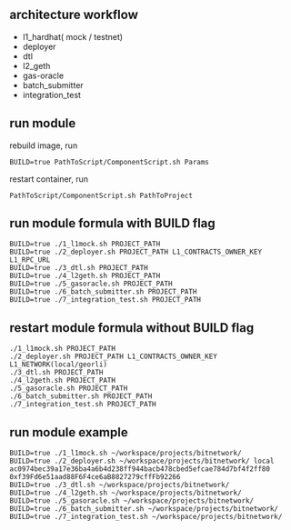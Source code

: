 ## architecture workflow
- l1_hardhat( mock / testnet)
- deployer
- dtl
- l2_geth
- gas-oracle
- batch_submitter
- integration_test

## run module
rebuild image, run 

`BUILD=true PathToScript/ComponentScript.sh Params` 

restart container, run

`PathToScript/ComponentScript.sh PathToProject`

## run module formula with BUILD flag

```
BUILD=true ./1_l1mock.sh PROJECT_PATH
BUILD=true ./2_deployer.sh PROJECT_PATH L1_CONTRACTS_OWNER_KEY L1_RPC_URL
BUILD=true ./3_dtl.sh PROJECT_PATH
BUILD=true ./4_l2geth.sh PROJECT_PATH
BUILD=true ./5_gasoracle.sh PROJECT_PATH
BUILD=true ./6_batch_submitter.sh PROJECT_PATH
BUILD=true ./7_integration_test.sh PROJECT_PATH
```

## restart module formula without BUILD flag
```
./1_l1mock.sh PROJECT_PATH
./2_deployer.sh PROJECT_PATH L1_CONTRACTS_OWNER_KEY L1_NETWORK(local/georli)
./3_dtl.sh PROJECT_PATH
./4_l2geth.sh PROJECT_PATH
./5_gasoracle.sh PROJECT_PATH
./6_batch_submitter.sh PROJECT_PATH
./7_integration_test.sh PROJECT_PATH
```

## run module example

```
BUILD=true ./1_l1mock.sh ~/workspace/projects/bitnetwork/
BUILD=true ./2_deployer.sh ~/workspace/projects/bitnetwork/ local ac0974bec39a17e36ba4a6b4d238ff944bacb478cbed5efcae784d7bf4f2ff80 0xf39Fd6e51aad88F6F4ce6aB8827279cffFb92266
BUILD=true ./3_dtl.sh ~/workspace/projects/bitnetwork/
BUILD=true ./4_l2geth.sh ~/workspace/projects/bitnetwork/
BUILD=true ./5_gasoracle.sh ~/workspace/projects/bitnetwork/
BUILD=true ./6_batch_submitter.sh ~/workspace/projects/bitnetwork/
BUILD=true ./7_integration_test.sh ~/workspace/projects/bitnetwork/
```
